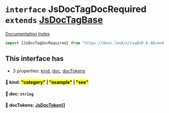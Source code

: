 # `interface` JsDocTagDocRequired `extends` [JsDocTagBase](../interface.JsDocTagBase/README.md)

[Documentation Index](../README.md)

```ts
import {JsDocTagDocRequired} from "https://deno.land/x/tsa@v0.0.48/mod.ts"
```

## This interface has

- 3 properties:
[kind](#-kind-category--example--see),
[doc](#-doc-string),
[docTokens](#-doctokens-jsdoctoken)


#### 📄 kind: <mark>"category"</mark> | <mark>"example"</mark> | <mark>"see"</mark>



#### 📄 doc: `string`



#### 📄 docTokens: [JsDocToken](../interface.JsDocToken/README.md)\[]



